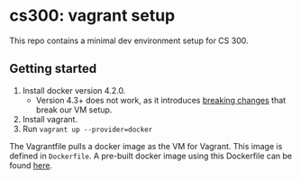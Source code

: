 # cs300: vagrant setup

This repo contains a minimal dev environment setup for CS 300.

## Getting started

1. Install docker version 4.2.0.
	- Version 4.3+ does not work, as it introduces [breaking changes](https://github.com/docker/for-mac/issues/6073) that break our VM setup.
2. Install vagrant.
3. Run `vagrant up --provider=docker`

The Vagrantfile pulls a docker image as the VM for Vagrant. This image is defined in `Dockerfile`. A pre-built docker image using this Dockerfile can be found [here](https://hub.docker.com/r/vicsli/vagrant-providers).
